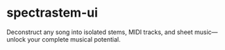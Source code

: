 # spectrastem-ui

Deconstruct any song into isolated stems, MIDI tracks, and sheet music—unlock your complete musical potential.

 <!-- Alternatives: https://piano-scribe.g -->
